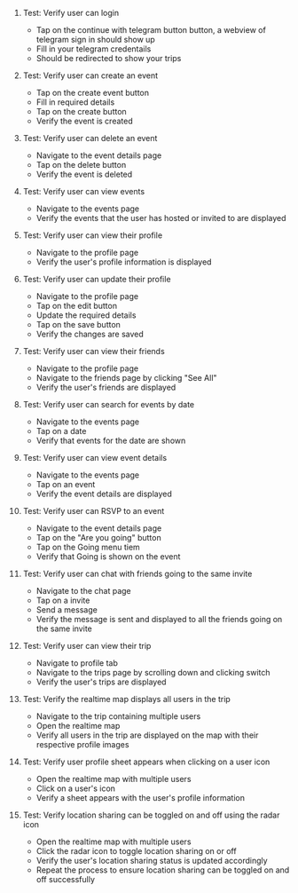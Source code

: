 1. Test: Verify user can login

   - Tap on the continue with telegram button button, a webview of telegram sign in should show up
   - Fill in your telegram credentails
   - Should be redirected to show your trips

2. Test: Verify user can create an event

   - Tap on the create event button
   - Fill in required details
   - Tap on the create button
   - Verify the event is created

3. Test: Verify user can delete an event

   - Navigate to the event details page
   - Tap on the delete button
   - Verify the event is deleted

4. Test: Verify user can view events

   - Navigate to the events page
   - Verify the events that the user has hosted or invited to are displayed

5. Test: Verify user can view their profile

   - Navigate to the profile page
   - Verify the user's profile information is displayed

6. Test: Verify user can update their profile

   - Navigate to the profile page
   - Tap on the edit button
   - Update the required details
   - Tap on the save button
   - Verify the changes are saved

7. Test: Verify user can view their friends

   - Navigate to the profile page
   - Navigate to the friends page by clicking "See All"
   - Verify the user's friends are displayed

8. Test: Verify user can search for events by date

   - Navigate to the events page
   - Tap on a date
   - Verify that events for the date are shown

9. Test: Verify user can view event details

   - Navigate to the events page
   - Tap on an event
   - Verify the event details are displayed

10. Test: Verify user can RSVP to an event

    - Navigate to the event details page
    - Tap on the "Are you going" button
    - Tap on the Going menu tiem
    - Verify that Going is shown on the event

11. Test: Verify user can chat with friends going to the same invite

    - Navigate to the chat page
    - Tap on a invite
    - Send a message
    - Verify the message is sent and displayed to all the friends going on the same invite

12. Test: Verify user can view their trip

    - Navigate to profile tab
    - Navigate to the trips page by scrolling down and clicking switch
    - Verify the user's trips are displayed

13. Test: Verify the realtime map displays all users in the trip

    - Navigate to the trip containing multiple users
    - Open the realtime map
    - Verify all users in the trip are displayed on the map with their respective profile images

14. Test: Verify user profile sheet appears when clicking on a user icon

    - Open the realtime map with multiple users
    - Click on a user's icon
    - Verify a sheet appears with the user's profile information

15. Test: Verify location sharing can be toggled on and off using the radar icon

    - Open the realtime map with multiple users
    - Click the radar icon to toggle location sharing on or off
    - Verify the user's location sharing status is updated accordingly
    - Repeat the process to ensure location sharing can be toggled on and off successfully


